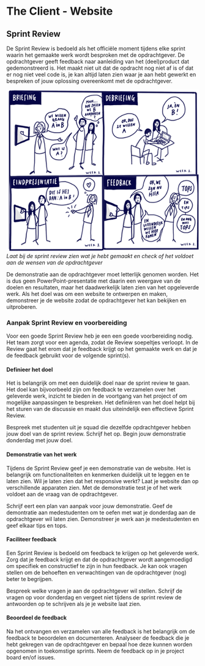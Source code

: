 # The Client - Website

## Sprint Review

De Sprint Review is bedoeld als het officiële moment tijdens elke sprint waarin het gemaakte werk wordt besproken met de opdrachtgever. De opdrachtgever geeft feedback naar aanleiding van het (deel)product dat gedemonstreerd is. Het maakt niet uit dat de opdracht nog niet af is of dat er nog niet veel code is, je kan altijd laten zien waar je aan hebt gewerkt en bespreken of jouw oplossing overeenkomt met de opdrachtgever.

![Proces van briefing en debriefing](briefing-debriefing.png)
_Laat bij de sprint review zien wat je hebt gemaakt en check of het voldoet aan de wensen van de opdrachtgever_

De demonstratie aan de opdrachtgever moet letterlijk genomen worden. Het is dus geen PowerPoint-presentatie met daarin een weergave van de doelen en resultaten, maar het daadwerkelijk laten zien van het opgeleverde werk. Als het doel was om een website te ontwerpen en maken, demonstreer je de website zodat de opdrachtgever het kan bekijken en uitproberen. 

### Aanpak Sprint Review en voorbereiding

<!-- 
Opdracht en aanpak Sprint review

Wat is een sprint review eigenlijk? 
Waarom doe je dit? 

- Sprint review voorbereiden
- feedback halen bij de opdrachtgever
- feedback verwerken en toevoegen aan project board
-->

Voor een goede Sprint Review heb je een een goede voorbereiding nodig. 
Het team zorgt voor een agenda, zodat de Review soepeltjes verloopt. 
In de Review gaat het erom dat je feedback krijgt op het gemaakte werk en dat je de feedback gebruikt voor de volgende sprint(s).

#### Definieer het doel
Het is belangrijk om met een duidelijk doel naar de sprint review te gaan. 
Het doel kan bijvoorbeeld zijn om feedback te verzamelen over het geleverde werk, inzicht te bieden in de voortgang van het project of om mogelijke aanpassingen te bespreken. 
Het definiëren van het doel helpt bij het sturen van de discussie en maakt dus uiteindelijk een effectieve Sprint Review.

Bespreek met studenten uit je squad die dezelfde opdrachtgever hebben jouw doel van de sprint review. 
Schrijf het op. Begin jouw demonstratie donderdag met jouw doel.

#### Demonstratie van het werk
Tijdens de Sprint Review geef je een demonstratie van de website. 
Het is belangrijk om functionaliteiten en kenmerken duidelijk uit te leggen en te laten zien. 
Wil je laten zien dat het responsive werkt? Laat je website dan op verschillende apparaten zien.
Met de demonstratie test je of het werk voldoet aan de vraag van de opdrachtgever.

Schrijf eert een plan van aanpak voor jouw demonstratie. 
Geef de demontratie aan medestudenten om te oefen met wat je donderdag aan de opdrachtgever wil laten zien. 
Demonstreer je werk aan je medestudenten en geef elkaar tips en tops.  

#### Faciliteer feedback
Een Sprint Review is bedoeld om feedback te krijgen op het geleverde werk. Zorg dat je feedback krijgt en dat de opdrachtgever wordt aangemoedigd om specifiek en constructief te zijn in hun feedback. Je kan ook vragen stellen om de behoeften en verwachtingen van de opdrachtgever (nog) beter te begrijpen.

Bespreek welke vragen je aan de opdrachtgever wil stellen. Schrijf de vragen op voor donderdag en vergeet niet tijdens de sprint review de antwoorden op te schrijven als je je website laat zien.

#### Beoordeel de feedback
Na het ontvangen en verzamelen van alle feedback is het belangrijk om de feedback te beoordelen en documenteren. Analyseer de feedback die je hebt gekregen van de opdrachtgever en bepaal hoe deze kunnen worden opgenomen in toekomstige sprints. Neem de feedback op in je project board en/of issues.
